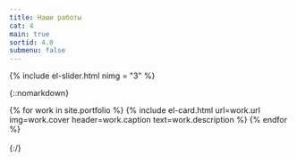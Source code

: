 ```yaml
---
title: Наши работы
cat: 4
main: true
sortid: 4.0
submenu: false
---
```


{% include el-slider.html  nimg = "3" %}

{::nomarkdown}
    <div class="uk-grid-match uk-grid-small uk-child-width-1-3 uk-padding" uk-grid>
        {% for work in site.portfolio %}
            {% include el-card.html url=work.url img=work.cover header=work.caption text=work.description %} 
        {% endfor %}            
    </div>        
{:/}